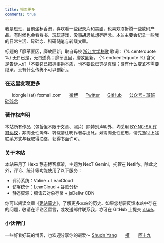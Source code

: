 ```yaml
---
title: 探索更多
comments: true
---
```

我是班班，目前坐标香港，喜欢看一些纪录片和美剧，也喜欢瞎折腾一些数码产品。有时候也会看看书、玩玩游戏，没事胡思乱想碎碎念。本站主要会记录一些我的日常生活、碎碎念、科研随笔与转载文章。

标题的「靡革匪因，靡故匪新」取自母校 [浙江大学校歌](https://www.bilibili.com/video/av15024170) 歌词：
{% centerquote %}
无曰已是，无曰遂真；靡革匪因，靡故匪新。
{% endcenterquote %}
含义是告诉人们「不要说已把握事物本质，也不要说已穷尽真理；没有什么变革不需要继承，没有什么传统不可以创新」。

### 在这里发现更多

　<i class="fa fa-fw fa-envelope"></i>&nbsp;&nbsp;idonglei (at) foxmail.com
　<i class="fa fa-fw fa-weibo"></i>&nbsp;&nbsp;[微博](https://weibo.com/7216640993 "@lei2rock")
　<i class="fa fa-fw fa-twitter"></i>&nbsp;&nbsp;[Twitter](https://twitter.com/lei2rock "@lei2rock")
　<i class="fa fa-fw fa-github"></i>&nbsp;&nbsp;[GitHub](https://github.com/lei2rock "@lei2rock")
　<i class="fa fa-fw fa-weixin"></i>&nbsp;&nbsp;<a href="/cloud/img/wx_channel.jpg" data-fancybox="gallery" data-caption="微信扫码关注：班班碎碎念" rel="alternate" title="@BanbanRamble">公众号 - 班班碎碎念</a>

### 著作权声明

本站所有作品（包括但不限于文章、照片）除特别声明外，均采用 [<i class="fa fa-fw fa-creative-commons"></i>BY-NC-SA 许可协议](https://creativecommons.org/licenses/by-nc-sa/4.0/deed.zh)，非商业性演绎、转载请注明作者与出处。如需商业性使用，请先通过上述联系方式与我取得联络，获得书面许可。

### 关于本站

本站采用了 Hexo 静态博客框架，主题为 NexT Gemini，托管在 Netlify。除此之外，评论、统计等功能使用了以下服务：

* 评论系统：Valine + LeanCloud
* 访客统计：LeanCloud + 谷歌分析
* 静态资源：腾讯云对象存储 + jsDelivr CDN

你可以阅读文章《[建站简史](/posts/82ef8c2e/)》，了解更多本站的历史。如果您想要反馈本站中存在的问题，敬请在评论区留言，或发送邮件联系我，亦可在 GitHub 上提交 [Issue](https://github.com/lei2rock/blog/issues)。

### 小伙伴们

一些好看好玩的博客，也欢迎分享你的最爱～
[Shuxin Yang](http://shuxinyang.com)　　[槽](https://miyehn.me/blog)　　[阿十九](https://blog.ashijiu.com)
